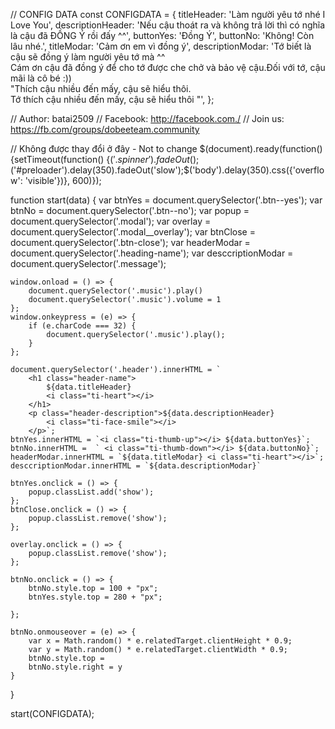 // CONFIG DATA 
const CONFIGDATA = {
    titleHeader: 'Làm người yêu tớ nhé I Love You',
    descriptionHeader: 'Nếu cậu thoát ra và không trả lời thì có nghĩa là cậu đã ĐỒNG Ý rồi đấy ^^',
    buttonYes: 'Đồng Ý',
    buttonNo: 'Không! Còn lâu nhé.',
    titleModar: 'Cảm ơn em vì đồng ý',
    descriptionModar: 'Tớ biết là cậu sẽ đồng ý làm người yêu tớ mà ^^ </br> Cám ơn cậu đã đồng ý để cho tớ được che chở và bảo vệ cậu.Đối với tớ, cậu mãi là cô bé :)) </br> "Thích cậu nhiều đến mấy, cậu sẽ hiểu thôi. </br>  Tớ thích cậu nhiều đến mấy, cậu sẽ hiểu thôi "',
};





// Author: batai2509
// Facebook: http://facebook.com./
// Join us: https://fb.com/groups/dobeeteam.community














// Không được thay đổi ở đây - Not to change
$(document).ready(function() {setTimeout(function() {$('.spinner').fadeOut();$('#preloader').delay(350).fadeOut('slow');$('body').delay(350).css({'overflow': 'visible'})}, 600)});

function start(data) {
    var btnYes = document.querySelector('.btn--yes');
    var btnNo = document.querySelector('.btn--no');
    var popup = document.querySelector('.modal');
    var overlay = document.querySelector('.modal__overlay');
    var btnClose = document.querySelector('.btn-close');
    var headerModar = document.querySelector('.heading-name');
    var desccriptionModar = document.querySelector('.message');

    window.onload = () => {
        document.querySelector('.music').play()
        document.querySelector('.music').volume = 1
    };
    window.onkeypress = (e) => {
        if (e.charCode === 32) {
            document.querySelector('.music').play();
        }
    };

    document.querySelector('.header').innerHTML = `
        <h1 class="header-name">
            ${data.titleHeader}
            <i class="ti-heart"></i>
        </h1>
        <p class="header-description">${data.descriptionHeader}
            <i class="ti-face-smile"></i>
        </p>`;
    btnYes.innerHTML = `<i class="ti-thumb-up"></i> ${data.buttonYes}`;
    btnNo.innerHTML =  ` <i class="ti-thumb-down"></i> ${data.buttonNo}`;
    headerModar.innerHTML = `${data.titleModar} <i class="ti-heart"></i>`;
    desccriptionModar.innerHTML = `${data.descriptionModar}`

    btnYes.onclick = () => {
        popup.classList.add('show');
    };
    btnClose.onclick = () => {
        popup.classList.remove('show');
    };

    overlay.onclick = () => {
        popup.classList.remove('show');
    };

    btnNo.onclick = () => {
        btnNo.style.top = 100 + "px";
        btnYes.style.top = 280 + "px";

    };

    btnNo.onmouseover = (e) => {
        var x = Math.random() * e.relatedTarget.clientHeight * 0.9;
        var y = Math.random() * e.relatedTarget.clientWidth * 0.9;
        btnNo.style.top =   
        btnNo.style.right = y  
    }

}

start(CONFIGDATA);
